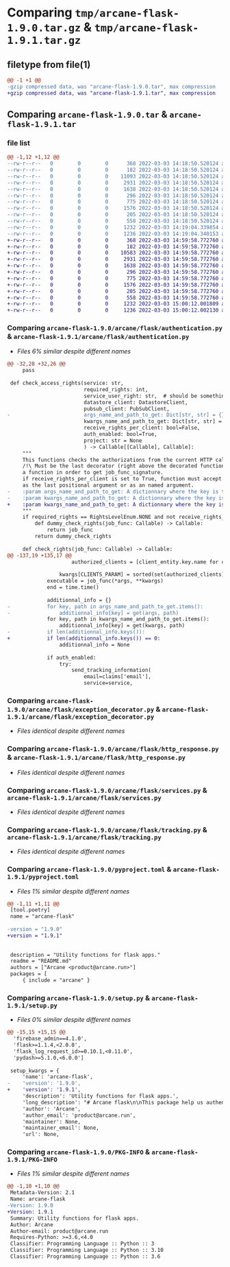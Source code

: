 # Comparing `tmp/arcane-flask-1.9.0.tar.gz` & `tmp/arcane-flask-1.9.1.tar.gz`

## filetype from file(1)

```diff
@@ -1 +1 @@
-gzip compressed data, was "arcane-flask-1.9.0.tar", max compression
+gzip compressed data, was "arcane-flask-1.9.1.tar", max compression
```

## Comparing `arcane-flask-1.9.0.tar` & `arcane-flask-1.9.1.tar`

### file list

```diff
@@ -1,12 +1,12 @@
--rw-r--r--   0        0        0      368 2022-03-03 14:18:50.520124 arcane-flask-1.9.0/README.md
--rw-r--r--   0        0        0      182 2022-03-03 14:18:50.520124 arcane-flask-1.9.0/arcane/flask/__init__.py
--rw-r--r--   0        0        0    11093 2022-03-03 14:18:50.520124 arcane-flask-1.9.0/arcane/flask/authentication.py
--rw-r--r--   0        0        0     2931 2022-03-03 14:18:50.520124 arcane-flask-1.9.0/arcane/flask/exception_decorator.py
--rw-r--r--   0        0        0     1638 2022-03-03 14:18:50.520124 arcane-flask-1.9.0/arcane/flask/http_response.py
--rw-r--r--   0        0        0      296 2022-03-03 14:18:50.520124 arcane-flask-1.9.0/arcane/flask/log.py
--rw-r--r--   0        0        0      775 2022-03-03 14:18:50.520124 arcane-flask-1.9.0/arcane/flask/services.py
--rw-r--r--   0        0        0     1576 2022-03-03 14:18:50.520124 arcane-flask-1.9.0/arcane/flask/tracking.py
--rw-r--r--   0        0        0      205 2022-03-03 14:18:50.520124 arcane-flask-1.9.0/arcane/flask/types.py
--rw-r--r--   0        0        0      558 2022-03-03 14:18:50.520124 arcane-flask-1.9.0/pyproject.toml
--rw-r--r--   0        0        0     1232 2022-03-03 14:19:04.339854 arcane-flask-1.9.0/setup.py
--rw-r--r--   0        0        0     1236 2022-03-03 14:19:04.340153 arcane-flask-1.9.0/PKG-INFO
+-rw-r--r--   0        0        0      368 2022-03-03 14:59:58.772760 arcane-flask-1.9.1/README.md
+-rw-r--r--   0        0        0      182 2022-03-03 14:59:58.772760 arcane-flask-1.9.1/arcane/flask/__init__.py
+-rw-r--r--   0        0        0    10583 2022-03-03 14:59:58.772760 arcane-flask-1.9.1/arcane/flask/authentication.py
+-rw-r--r--   0        0        0     2931 2022-03-03 14:59:58.772760 arcane-flask-1.9.1/arcane/flask/exception_decorator.py
+-rw-r--r--   0        0        0     1638 2022-03-03 14:59:58.772760 arcane-flask-1.9.1/arcane/flask/http_response.py
+-rw-r--r--   0        0        0      296 2022-03-03 14:59:58.772760 arcane-flask-1.9.1/arcane/flask/log.py
+-rw-r--r--   0        0        0      775 2022-03-03 14:59:58.772760 arcane-flask-1.9.1/arcane/flask/services.py
+-rw-r--r--   0        0        0     1576 2022-03-03 14:59:58.772760 arcane-flask-1.9.1/arcane/flask/tracking.py
+-rw-r--r--   0        0        0      205 2022-03-03 14:59:58.772760 arcane-flask-1.9.1/arcane/flask/types.py
+-rw-r--r--   0        0        0      558 2022-03-03 14:59:58.772760 arcane-flask-1.9.1/pyproject.toml
+-rw-r--r--   0        0        0     1232 2022-03-03 15:00:12.001809 arcane-flask-1.9.1/setup.py
+-rw-r--r--   0        0        0     1236 2022-03-03 15:00:12.002130 arcane-flask-1.9.1/PKG-INFO
```

### Comparing `arcane-flask-1.9.0/arcane/flask/authentication.py` & `arcane-flask-1.9.1/arcane/flask/authentication.py`

 * *Files 6% similar despite different names*

```diff
@@ -32,28 +32,26 @@
     pass
 
 def check_access_rights(service: str,
                         required_rights: int,
                         service_user_right: str,  # should be something like ValueOf[UserRightsEnum]
                         datastore_client: DatastoreClient,
                         pubsub_client: PubSubClient,
-                        args_name_and_path_to_get: Dict[str, str] = {},
                         kwargs_name_and_path_to_get: Dict[str, str] = {},
                         receive_rights_per_client: bool=False,
                         auth_enabled: bool=True,
                         project: str = None
                         ) -> Callable[[Callable], Callable]:
     """
     This functions checks the authorizations from the current HTTP call.
     /!\ Must be the last decorator (right above the decorated function) when there are multiples decorators on
     a function in order to get job_func_signature.
     if receive_rights_per_client is set to True, function must accept an argument corresponding to CLIENTS_PARAM either
     as the last positional argument or as an named argument.
-    :param args_name_and_path_to_get: A dictionnary where the key is the name of the key we want to store the arg as and the value is the path to the value in the args ('[0].test.value'). The path must begin with an index value, like the example.
-    :param kwargs_name_and_path_to_get: A dictionnary where the key is the name of the key we want to store the kwarg as and the value is the path to the value in the args ('test.value'). Unlike args, the path must not begin with an index value, like the example.
+    :param kwargs_name_and_path_to_get: A dictionnary where the key is the name of the key we want to store the kwarg as and the value is the path to the value in the args ('test.value').
     """
     if required_rights == RightsLevelEnum.NONE and not receive_rights_per_client:
         def dummy_check_rights(job_func: Callable) -> Callable:
             return job_func
         return dummy_check_rights
 
     def check_rights(job_func: Callable) -> Callable:
@@ -137,19 +135,17 @@
                     authorized_clients = [client_entity.key.name for client_entity in clients_query.fetch()]
 
                 kwargs[CLIENTS_PARAM] = sorted(set(authorized_clients))
             executable = job_func(*args, **kwargs)
             end = time.time()
 
             additionnal_info = {}
-            for key, path in args_name_and_path_to_get.items():
-                additionnal_info[key] = get(args, path)
             for key, path in kwargs_name_and_path_to_get.items():
                 additionnal_info[key] = get(kwargs, path)
-            if len(additionnal_info.keys()):
+            if len(additionnal_info.keys()) == 0:
                 additionnal_info = None
 
             if auth_enabled:
                 try:
                     send_tracking_information(
                         email=claims['email'],
                         service=service,
```

### Comparing `arcane-flask-1.9.0/arcane/flask/exception_decorator.py` & `arcane-flask-1.9.1/arcane/flask/exception_decorator.py`

 * *Files identical despite different names*

### Comparing `arcane-flask-1.9.0/arcane/flask/http_response.py` & `arcane-flask-1.9.1/arcane/flask/http_response.py`

 * *Files identical despite different names*

### Comparing `arcane-flask-1.9.0/arcane/flask/services.py` & `arcane-flask-1.9.1/arcane/flask/services.py`

 * *Files identical despite different names*

### Comparing `arcane-flask-1.9.0/arcane/flask/tracking.py` & `arcane-flask-1.9.1/arcane/flask/tracking.py`

 * *Files identical despite different names*

### Comparing `arcane-flask-1.9.0/pyproject.toml` & `arcane-flask-1.9.1/pyproject.toml`

 * *Files 1% similar despite different names*

```diff
@@ -1,11 +1,11 @@
 [tool.poetry]
 name = "arcane-flask"
 
-version = "1.9.0"
+version = "1.9.1"
 
 
 description = "Utility functions for flask apps."
 readme = "README.md"
 authors = ["Arcane <product@arcane.run>"]
 packages = [
     { include = "arcane" }
```

### Comparing `arcane-flask-1.9.0/setup.py` & `arcane-flask-1.9.1/setup.py`

 * *Files 0% similar despite different names*

```diff
@@ -15,15 +15,15 @@
  'firebase_admin==4.1.0',
  'flask>=1.1.4,<2.0.0',
  'flask_log_request_id>=0.10.1,<0.11.0',
  'pydash>=5.1.0,<6.0.0']
 
 setup_kwargs = {
     'name': 'arcane-flask',
-    'version': '1.9.0',
+    'version': '1.9.1',
     'description': 'Utility functions for flask apps.',
     'long_description': "# Arcane flask\n\nThis package help us authenticate users\n\n## Get Started\n\n```sh\npip install arcane-flask\n```\n\n## Example Usage\n\n```python\nfrom arcane import flask\n\n@check_access_rights(service='function', required_rights='Viewer',\n                     receive_rights_per_client=True, project=Config.Project, adscale_key=Config.Key)\ndef function(params):\n    pass\n\n```\n\n",
     'author': 'Arcane',
     'author_email': 'product@arcane.run',
     'maintainer': None,
     'maintainer_email': None,
     'url': None,
```

### Comparing `arcane-flask-1.9.0/PKG-INFO` & `arcane-flask-1.9.1/PKG-INFO`

 * *Files 1% similar despite different names*

```diff
@@ -1,10 +1,10 @@
 Metadata-Version: 2.1
 Name: arcane-flask
-Version: 1.9.0
+Version: 1.9.1
 Summary: Utility functions for flask apps.
 Author: Arcane
 Author-email: product@arcane.run
 Requires-Python: >=3.6,<4.0
 Classifier: Programming Language :: Python :: 3
 Classifier: Programming Language :: Python :: 3.10
 Classifier: Programming Language :: Python :: 3.6
```

